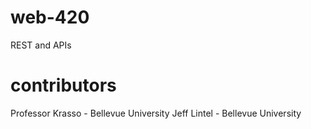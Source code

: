 # web-420
REST and APIs
# contributors
Professor Krasso - Bellevue University
Jeff Lintel - Bellevue University
